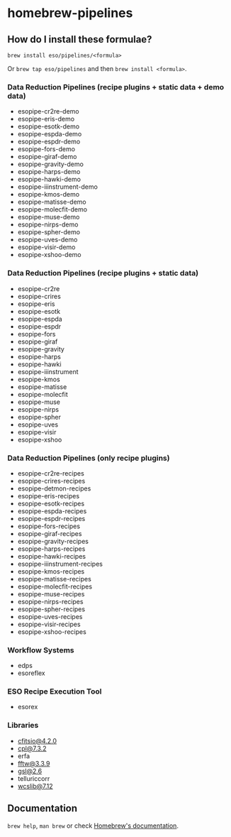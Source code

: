 # homebrew-pipelines

## How do I install these formulae?

`brew install eso/pipelines/<formula>`

Or `brew tap eso/pipelines` and then `brew install <formula>`.

### Data Reduction Pipelines (recipe plugins + static data + demo data)
* esopipe-cr2re-demo
* esopipe-eris-demo
* esopipe-esotk-demo
* esopipe-espda-demo
* esopipe-espdr-demo
* esopipe-fors-demo
* esopipe-giraf-demo
* esopipe-gravity-demo
* esopipe-harps-demo
* esopipe-hawki-demo
* esopipe-iiinstrument-demo
* esopipe-kmos-demo
* esopipe-matisse-demo
* esopipe-molecfit-demo
* esopipe-muse-demo
* esopipe-nirps-demo
* esopipe-spher-demo
* esopipe-uves-demo
* esopipe-visir-demo
* esopipe-xshoo-demo

### Data Reduction Pipelines (recipe plugins + static data)
* esopipe-cr2re
* esopipe-crires
* esopipe-eris
* esopipe-esotk
* esopipe-espda
* esopipe-espdr
* esopipe-fors
* esopipe-giraf
* esopipe-gravity
* esopipe-harps
* esopipe-hawki
* esopipe-iiinstrument
* esopipe-kmos
* esopipe-matisse
* esopipe-molecfit
* esopipe-muse
* esopipe-nirps
* esopipe-spher
* esopipe-uves
* esopipe-visir
* esopipe-xshoo

### Data Reduction Pipelines (only recipe plugins)
* esopipe-cr2re-recipes
* esopipe-crires-recipes
* esopipe-detmon-recipes
* esopipe-eris-recipes
* esopipe-esotk-recipes
* esopipe-espda-recipes
* esopipe-espdr-recipes
* esopipe-fors-recipes
* esopipe-giraf-recipes
* esopipe-gravity-recipes
* esopipe-harps-recipes
* esopipe-hawki-recipes
* esopipe-iiinstrument-recipes
* esopipe-kmos-recipes
* esopipe-matisse-recipes
* esopipe-molecfit-recipes
* esopipe-muse-recipes
* esopipe-nirps-recipes
* esopipe-spher-recipes
* esopipe-uves-recipes
* esopipe-visir-recipes
* esopipe-xshoo-recipes

### Workflow Systems
* edps
* esoreflex

### ESO Recipe Execution Tool
* esorex

### Libraries
* cfitsio@4.2.0
* cpl@7.3.2
* erfa
* fftw@3.3.9
* gsl@2.6
* telluriccorr
* wcslib@7.12

## Documentation

`brew help`, `man brew` or check [Homebrew's documentation](https://docs.brew.sh).

